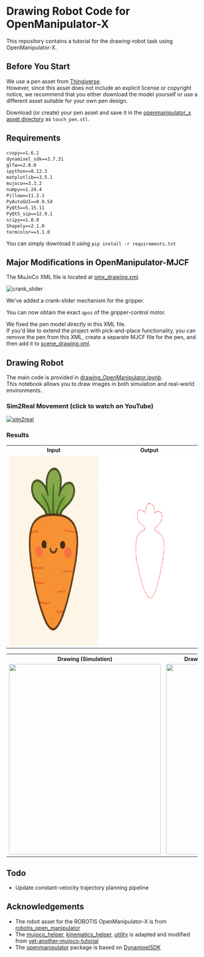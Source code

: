 # Drawing Robot Code for OpenManipulator-X
This repository contains a tutorial for the drawing-robot task using OpenManipulator-X.

## Before You Start

We use a pen asset from [Thingiverse](https://www.thingiverse.com/thing:4087741).  
However, since this asset does not include an explicit license or copyright notice, we recommend that you either download the model yourself or use a different asset suitable for your own pen design.

Download (or create) your pen asset and save it in the [openmanipulator_x asset directory](./asset/openmanipulator_x/) as `touch_pen.stl`.

## Requirements
```
cvxpy==1.6.2
dynamixel_sdk==3.7.31
glfw==2.8.0
ipython==8.12.3
matplotlib==3.5.1
mujoco==3.3.2
numpy==1.24.4
Pillow==11.2.1
PyAutoGUI==0.9.54
PyQt5==5.15.11
PyQt5_sip==12.9.1
scipy==1.8.0
Shapely==2.1.0
termcolor==3.1.0
```

You can simply download it using ```pip install -r requirements.txt```

## Major Modifications in OpenManipulator-MJCF

The MuJoCo XML file is located at [omx_drawing.xml](./asset/omx_drawing.xml).

![crank_slider](./asset/readme/crank_slider.gif)  

We've added a crank-slider mechanism for the gripper.

You can now obtain the exact `qpos` of the gripper-control motor.

We fixed the pen model directly in this XML file.  
If you'd like to extend the project with pick-and-place functionality, you can remove the pen from this XML, create a separate MJCF file for the pen, and then add it to [scene_drawing.xml](./asset/openmanipulator_x/scene_drawing.xml).

## Drawing Robot

The main code is provided in [drawing_OpenManipulator.ipynb](./notebook/drawing/drawing_OpenManipulator.ipynb).  
This notebook allows you to draw images in both simulation and real-world environments.

### Sim2Real Movement (click to watch on YouTube)

[![sim2real](https://img.youtube.com/vi/FluVTLvg_JM/0.jpg)](https://youtube.com/shorts/FluVTLvg_JM)

### Results

<table>
  <tr>
    <th>Input</th>
    <th>Output</th>
  </tr>
  <tr>
    <td><img src="./asset/readme/cute_carrot.png" width="400" height="500"/></td>
    <td><img src="./asset/readme/result.png" width="400" height="500"/></td>
  </tr>
</table>

<table>
  <tr>
    <th>Drawing (Simulation)</th>
    <th>Drawing (Real) — Click to watch on YouTube</th>
  </tr>
  <tr>
    <td><img src="./asset/readme/drawing_process.gif" width="400" height="500"/></td>
    <td>
      <a href="https://youtube.com/shorts/mz_u8uAfy-o">
        <img src="https://img.youtube.com/vi/mz_u8uAfy-o/0.jpg" width="400" height="500"/>
      </a>
    </td>
  </tr>
</table>

## Todo
* Update constant-velocity trajectory planning pipeline


## Acknowledgements

* The robot asset for the ROBOTIS OpenManipulator-X is from [robotis_open_manipulator](https://github.com/ROBOTIS-GIT/open_manipulator/tree/main/open_manipulator_description/urdf/om_x)
* The [mujoco_helper](./package/mujoco_helper), [kinematics_helper](./package/kinematics_helper/), [utility](./package/utility/) is adapted and modified from [yet-another-mujoco-tutorial](https://github.com/sjchoi86/yet-another-mujoco-tutorial-v3)
* The [openmanipulator](./package/openmanipulator) package is based on [DynamixelSDK](https://github.com/ROBOTIS-GIT/DynamixelSDK)
